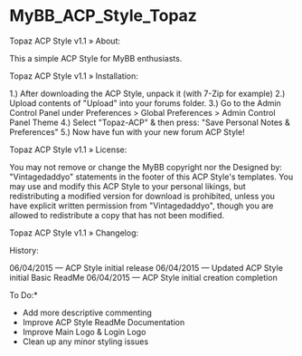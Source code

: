 # MyBB_ACP_Style_Topaz

Topaz ACP Style v1.1
» About:

This a simple ACP Style for MyBB enthusiasts.


Topaz ACP Style v1.1
» Installation:

1.) After downloading the ACP Style, unpack it (with 7-Zip for example)
2.) Upload contents of "Upload" into your forums folder.
3.) Go to the Admin Control Panel under Preferences > Global Preferences > Admin Control Panel Theme
4.) Select "Topaz-ACP" & then press: "Save Personal Notes & Preferences"
5.) Now have fun with your new forum ACP Style!

Topaz ACP Style v1.1
» License:

You may not remove or change the MyBB copyright nor the Designed by: "Vintagedaddyo" statements in the footer of this ACP Style's templates. You may use and modify this ACP Style to your personal likings, but redistributing a modified version for download is prohibited, unless you have explicit written permission from "Vintagedaddyo", though you are allowed to redistribute a copy that has not been modified.

Topaz ACP Style v1.1
» Changelog:

History:

06/04/2015 — ACP Style initial release
06/04/2015 — Updated ACP Style initial Basic ReadMe
06/04/2015 — ACP Style initial creation completion

To Do:*

* Add more descriptive commenting
* Improve ACP Style ReadMe Documentation
* Improve Main Logo & Login Logo
* Clean up any minor styling issues
